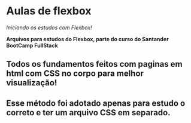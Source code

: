 # Aulas de flexbox
*Iniciando os estudos com Flexbox!*

**Arquivos para estudos do Flexbox, parte do curso do Santander BootCamp FullStack**

## Todos os fundamentos feitos com paginas em html com CSS no corpo para melhor visualização!
## Esse método foi adotado apenas para estudo o correto e ter um arquivo CSS em separado.
